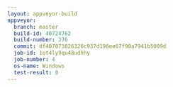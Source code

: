 ```yaml
---
layout: appveyor-build
appveyor:
  branch: master
  build-id: 40724762
  build-number: 376
  commit: df407073826326c937d196ee67f90a7941b5009d
  job-id: 1ot4ly9qu48udhhy
  job-number: 4
  os-name: Windows
  test-result: 0
---
```


